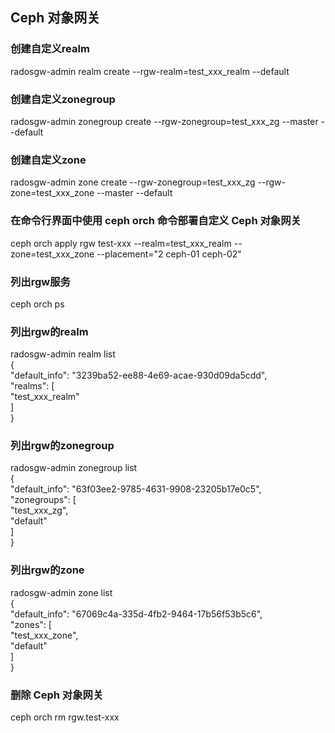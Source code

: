 ## Ceph 对象网关

### 创建自定义realm
radosgw-admin realm create --rgw-realm=test_xxx_realm --default<br>
### 创建自定义zonegroup
radosgw-admin zonegroup create --rgw-zonegroup=test_xxx_zg --master --default<br>
### 创建自定义zone
radosgw-admin zone create --rgw-zonegroup=test_xxx_zg --rgw-zone=test_xxx_zone --master --default<br>
### 在命令行界面中使用 ceph orch 命令部署自定义 Ceph 对象网关
ceph orch apply rgw test-xxx --realm=test_xxx_realm --zone=test_xxx_zone --placement="2 ceph-01 ceph-02"<br>

### 列出rgw服务<br>
ceph orch ps<br>

### 列出rgw的realm<br>
radosgw-admin realm list<br>
{<br>
    "default_info": "3239ba52-ee88-4e69-acae-930d09da5cdd",<br>
    "realms": [<br>
        "test_xxx_realm"<br>
    ]<br>
}<br>

### 列出rgw的zonegroup<br>
radosgw-admin zonegroup list<br> 
{<br>
    "default_info": "63f03ee2-9785-4631-9908-23205b17e0c5",<br>
    "zonegroups": [<br>
        "test_xxx_zg",<br>
        "default"<br>
    ]<br>
}<br>

### 列出rgw的zone<br>
radosgw-admin zone list<br> 
{<br>
    "default_info": "67069c4a-335d-4fb2-9464-17b56f53b5c6",<br>
    "zones": [<br>
        "test_xxx_zone",<br>
        "default"<br>
    ]<br>
}<br>

### 删除 Ceph 对象网关
ceph orch rm rgw.test-xxx<br>
